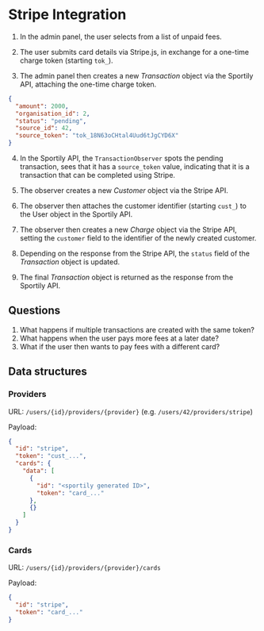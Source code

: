 # Stripe Integration

1. In the admin panel, the user selects from a list of unpaid fees.

2. The user submits card details via Stripe.js, in exchange for a one-time charge token (starting `tok_`).

3. The admin panel then creates a new _Transaction_ object via the Sportily API, attaching the one-time charge token.

  ```json
  {
    "amount": 2000,
    "organisation_id": 2,
    "status": "pending",
    "source_id": 42,
    "source_token": "tok_18N63oCHtal4Uud6tJgCYD6X"
  }
  ```
  
4. In the Sportily API, the `TransactionObserver` spots the pending transaction, sees that it has a `source_token` value, indicating that it is a transaction that can be completed using Stripe.

5. The observer creates a new _Customer_ object via the Stripe API.

6. The observer then attaches the customer identifier (starting `cust_`) to the User object in the Sportily API.

7. The observer then creates a new _Charge_ object via the Stripe API, setting the `customer` field to the identifier of the newly created customer.

8. Depending on the response from the Stripe API, the `status` field of the _Transaction_ object is updated.

9. The final _Transaction_ object is returned as the response from the Sportily API.

## Questions

1. What happens if multiple transactions are created with the same token?
2. What happens when the user pays more fees at a later date?
3. What if the user then wants to pay fees with a different card?

## Data structures

### Providers

URL: `/users/{id}/providers/{provider}` (e.g. `/users/42/providers/stripe`)

Payload:

```json
{
  "id": "stripe",
  "token": "cust_...",
  "cards": {
    "data": [
      {
        "id": "<sportily generated ID>",
        "token": "card_..."
      },
      {}
    ]
  }
}
```

### Cards

URL: `/users/{id}/providers/{provider}/cards`

Payload:

```json
{
  "id": "stripe",
  "token": "card_..."
}
```


